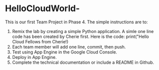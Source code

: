 # HelloCloudWorld-
This is our first Team Project in Phase 4.
The simple instructions are to:
1. Remix the lab by creating a simple Python application. A simle one line code has been created by Cherie first.
Here is the code: print("Hello Cloud Fellows from Cherie!)
3. Each team member will add one line, commit, then push.
4. Test using App Engine in the Google Cloud Console.
5. Deploy in App Engine. 
6. Complete the technical documentation or include a README in Github. 
